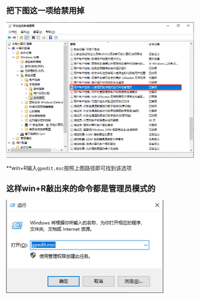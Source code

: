 ## 把下图这一项给禁用掉

![image-20230702215537449](../../../image/image-20230702215537449.png)

**win+R输入`gpedit.msc`按照上图路径即可找到该选项

## 这样win+R敲出来的命令都是管理员模式的

![image-20230701192717145](../../../image/image-20230701192717145.png)
